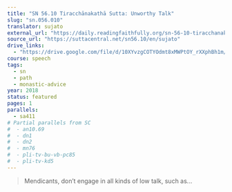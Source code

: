 ```yaml
---
title: "SN 56.10 Tiracchānakathā Sutta: Unworthy Talk"
slug: "sn.056.010"
translator: sujato
external_url: "https://daily.readingfaithfully.org/sn-56-10-tiracchanakathasutta-unworthy-talk/"
source_url: "https://suttacentral.net/sn56.10/en/sujato"
drive_links:
  - "https://drive.google.com/file/d/10XYvzgCOTYOdmt8xMWPtOY_rXXphBh1m/view?usp=drivesdk"
course: speech
tags:
  - sn
  - path
  - monastic-advice
year: 2018
status: featured
pages: 1
parallels:
  - sa411
# Partial parallels from SC
#  - an10.69
#  - dn1
#  - dn2
#  - mn76
#  - pli-tv-bu-vb-pc85
#  - pli-tv-kd5
---
```


> Mendicants, don’t engage in all kinds of low talk, such as...

<!---->
